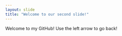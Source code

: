```yaml
---
layout: slide
title: "Welcome to our second slide!"
---
```

Welcome to my GitHub!
Use the left arrow to go back!